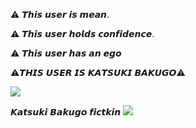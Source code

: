 ⚠︎ 𝙏𝙝𝙞𝙨 𝙪𝙨𝙚𝙧 𝙞𝙨 𝙢𝙚𝙖𝙣.

⚠︎ 𝙏𝙝𝙞𝙨 𝙪𝙨𝙚𝙧 𝙝𝙤𝙡𝙙𝙨 𝙘𝙤𝙣𝙛𝙞𝙙𝙚𝙣𝙘𝙚.

⚠︎ 𝙏𝙝𝙞𝙨 𝙪𝙨𝙚𝙧 𝙝𝙖𝙨 𝙖𝙣 𝙚𝙜𝙤

⚠︎𝙏𝙃𝙄𝙎 𝙐𝙎𝙀𝙍 𝙄𝙎 𝙆𝘼𝙏𝙎𝙐𝙆𝙄 𝘽𝘼𝙆𝙐𝙂𝙊⚠︎

<img src="https://i.pinimg.com/736x/54/30/0d/54300d022780134d0cba02b32c10f704.jpg"/></div>

𝙆𝙖𝙩𝙨𝙪𝙠𝙞 𝘽𝙖𝙠𝙪𝙜𝙤 𝙛𝙞𝙘𝙩𝙠𝙞𝙣
<img src="https://i.pinimg.com/1200x/9f/af/4a/9faf4a4a9950ab08a72ef3b2f5da02bc.jpg"/></div>
